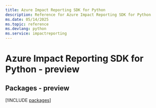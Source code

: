 ```yaml
---
title: Azure Impact Reporting SDK for Python
description: Reference for Azure Impact Reporting SDK for Python
ms.date: 05/14/2025
ms.topic: reference
ms.devlang: python
ms.service: impactreporting
---
```

# Azure Impact Reporting SDK for Python - preview
## Packages - preview
[!INCLUDE [packages](impact-reporting-index.md)]